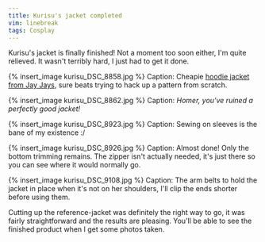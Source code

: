 ```yaml
---
title: Kurisu's jacket completed
vim: linebreak
tags: Cosplay
---
```


Kurisu's jacket is finally finished! Not a moment too soon either, I'm quite relieved. It wasn't terribly hard, I just had to get it done.

{% insert_image kurisu_DSC_8858.jpg %}
Caption: Cheapie [hoodie jacket from Jay Jays](http://www.jayjays.com.au/guys/sweats/548521), sure beats trying to hack up a pattern from scratch.

{% insert_image kurisu_DSC_8862.jpg %}
Caption: *Homer, you've ruined a perfectly good jacket!*

{% insert_image kurisu_DSC_8923.jpg %}
Caption: Sewing on sleeves is the bane of my existence :/

{% insert_image kurisu_DSC_8926.jpg %}
Caption: Almost done! Only the bottom trimming remains. The zipper isn't actually needed, it's just there so you can see where it would normally go.

{% insert_image kurisu_DSC_9108.jpg %}
Caption: The arm belts to hold the jacket in place when it's not on her shoulders, I'll clip the ends shorter before using them.

Cutting up the reference-jacket was definitely the right way to go, it was fairly straightforward and the results are pleasing. You'll be able to see the finished product when I get some photos taken.
